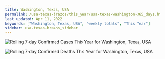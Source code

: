 ```yaml
---
title: Washington, Texas, USA
permalink: /usa-texas-brazos/this_year/usa-texas-washington-365_days.html
last_updated: Apr 11, 2022
keywords: ["Washington, Texas, USA", "weekly totals", "This Year"]
sidebar: usa-texas-brazos_sidebar
---
```


![Rolling 7-day Confirmed Cases This Year for Washington, Texas, USA](/covid_tracker/images/graphs/usa-texas-washington-rolling_7_days_confirmed-365_days_graph.png)

![Rolling 7-day Confirmed Deaths This Year for Washington, Texas, USA](/covid_tracker/images/graphs/usa-texas-washington-rolling_7_days_deaths-365_days_graph.png)

